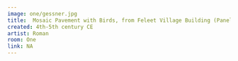 ```yaml
---
image: one/gessner.jpg
title:  Mosaic Pavement with Birds, from Feleet Village Building (Panel B)
created: 4th-5th century CE
artist: Roman
room: One
link: NA
---
```




